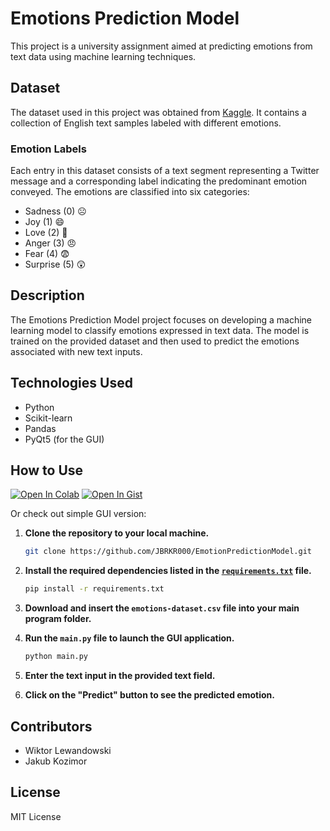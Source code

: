 # Emotions Prediction Model

This project is a university assignment aimed at predicting emotions from text data using machine learning techniques.

## Dataset
The dataset used in this project was obtained from [Kaggle](https://www.kaggle.com/datasets/nelgiriyewithana/emotions). It contains a collection of English text samples labeled with different emotions.

### Emotion Labels
Each entry in this dataset consists of a text segment representing a Twitter message and a corresponding label indicating the predominant emotion conveyed. The emotions are classified into six categories:
- Sadness (0) ☹️
- Joy (1) 😄
- Love (2) 🥰
- Anger (3) 😠
- Fear (4) 😨
- Surprise (5) 😲

## Description
The Emotions Prediction Model project focuses on developing a machine learning model to classify emotions expressed in text data. The model is trained on the provided dataset and then used to predict the emotions associated with new text inputs.

## Technologies Used
- Python
- Scikit-learn
- Pandas
- PyQt5 (for the GUI)

## How to Use
 [![Open In Colab](https://colab.research.google.com/assets/colab-badge.svg)](https://colab.research.google.com/gist/wiktorlewandowski9/3dbe22591f8ff9b270360376f86bd92b/emotions-prediction-model.ipynb)
[![Open In Gist](https://img.shields.io/badge/Open%20in%20Gist-black?logo=github)](https://gist.github.com/wiktorlewandowski9/3dbe22591f8ff9b270360376f86bd92b)

Or check out simple GUI version:
1. **Clone the repository to your local machine.**
    ```bash
    git clone https://github.com/JBRKR000/EmotionPredictionModel.git
    ```

2. **Install the required dependencies listed in the [`requirements.txt`](link_do_requirements.txt) file.**
    ```bash
    pip install -r requirements.txt
    ```

3. **Download and insert the `emotions-dataset.csv` file into your main program folder.**

4. **Run the `main.py` file to launch the GUI application.**
    ```bash
    python main.py
    ```
    
5. **Enter the text input in the provided text field.**

6. **Click on the "Predict" button to see the predicted emotion.**

## Contributors
- Wiktor Lewandowski
- Jakub Kozimor

## License
MIT License

